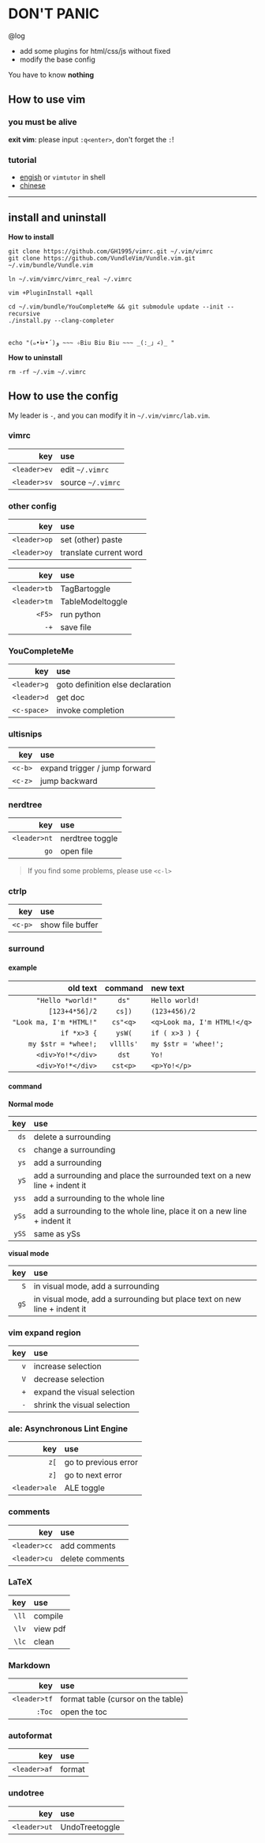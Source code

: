 # DON'T PANIC

@log
- add some plugins for html/css/js without fixed
- modify the base config

You have to know **nothing**

## How to use vim

### you must be alive

**exit vim**: please input `:q<enter>`, don't forget the `:`!


### tutorial

- [engish](http://www2.geog.ucl.ac.uk/~plewis/teaching/unix/vimtutor) or `vimtutor` in shell
- [chinese](https://coolshell.cn/articles/5426.html)

----

## install and uninstall

**How to install**

```
git clone https://github.com/GH1995/vimrc.git ~/.vim/vimrc
git clone https://github.com/VundleVim/Vundle.vim.git ~/.vim/bundle/Vundle.vim

ln ~/.vim/vimrc/vimrc_real ~/.vimrc

vim +PluginInstall +qall

cd ~/.vim/bundle/YouCompleteMe && git submodule update --init --recursive
./install.py --clang-completer


echo "(๑•̀ㅂ•́)و ~~~ ✧Biu Biu Biu ~~~ _(:_」∠)_ "
```


**How to uninstall**

```
rm -rf ~/.vim ~/.vimrc
```

## How to use the config

My leader is `-`, and you can modify it in `~/.vim/vimrc/lab.vim`.

### vimrc

|          key | use               |
|-------------:|:------------------|
| `<leader>ev` | edit `~/.vimrc`   |
| `<leader>sv` | source `~/.vimrc` |

### other config

|          key | use                    |
|-------------:|:-----------------------|
| `<leader>op` | set (other) paste      |
| `<leader>oy` | translate current word |

|          key | use              |
|-------------:|:-----------------|
| `<leader>tb` | TagBartoggle     |
| `<leader>tm` | TableModeltoggle |
|       `<F5>` | run python       |
|         `-+` | save file        |

### YouCompleteMe

|         key | use                              |
|------------:|:---------------------------------|
| `<leader>g` | goto definition else declaration |
| `<leader>d` | get doc                          |
| `<c-space>` | invoke completion                |

### ultisnips

|     key | use                           |
|--------:|:------------------------------|
| `<c-b>` | expand trigger / jump forward |
| `<c-z>` | jump backward                 |

### nerdtree

|          key | use             |
|-------------:|:----------------|
| `<leader>nt` | nerdtree toggle |
|         `go` | open file       |

> If you find some problems, please use `<c-l>`

### ctrlp
|     key | use              |
|--------:|:-----------------|
| `<c-p>` | show file buffer |

### surround

#### example

|                old text |  command  | new text                    |
|------------------------:|:---------:|:----------------------------|
|       `"Hello *world!"` |   `ds"`   | `Hello world!`              |
|          `[123+4*56]/2` |   `cs])`  | `(123+456)/2`               |
| `"Look ma, I'm *HTML!"` |  `cs"<q>` | `<q>Look ma, I'm HTML!</q>` |
|             `if *x>3 {` |   `ysW(`  | `if ( x>3 ) {`              |
|     `my $str = *whee!;` | `vlllls'` | `my $str = 'whee!';`        |
|       `<div>Yo!*</div>` |   `dst`   | `Yo!`                       |
|       `<div>Yo!*</div>` |  `cst<p>` | `<p>Yo!</p>`                |

#### command

**Normal mode**

|   key | use                                                                       |
|------:|:--------------------------------------------------------------------------|
|  `ds` | delete a surrounding                                                      |
|  `cs` | change a surrounding                                                      |
|  `ys` | add a surrounding                                                         |
|  `yS` | add a surrounding and place the surrounded text on a new line + indent it |
| `yss` | add a surrounding to the whole line                                       |
| `ySs` | add a surrounding to the whole line, place it on a new line + indent it   |
| `ySS` | same as ySs                                                               |

**visual mode**

|  key | use                                                                      |
|-----:|:-------------------------------------------------------------------------|
|  `S` | in visual mode, add a surrounding                                        |
| `gS` | in visual mode, add a surrounding but place text on new line + indent it |

### vim expand region

| key | use                         |
|----:|:----------------------------|
| `v` | increase selection          |
| `V` | decrease  selection         |
| `+` | expand the visual selection |
| `-` | shrink the visual selection |

### ale: Asynchronous Lint Engine

|           key | use                  |
|--------------:|:---------------------|
|          `z[` | go to previous error |
|          `z]` | go to next error     |
| `<leader>ale` | ALE toggle           |


### comments

|          key | use             |
|-------------:|:----------------|
| `<leader>cc` | add comments    |
| `<leader>cu` | delete comments |

### LaTeX

|   key | use      |
|------:|:---------|
| `\ll` | compile  |
| `\lv` | view pdf |
| `\lc` | clean    |

### Markdown

|          key | use                                |
|-------------:|:-----------------------------------|
| `<leader>tf` | format table (cursor on the table) |
|       `:Toc` | open the toc                       |


### autoformat

|          key | use    |
|-------------:|:-------|
| `<leader>af` | format |

### undotree

|          key | use            |
|-------------:|:---------------|
| `<leader>ut` | UndoTreetoggle |
